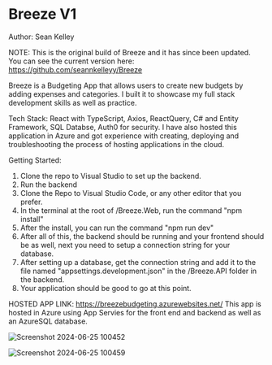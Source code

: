 # Breeze V1
Author: Sean Kelley

NOTE: This is the original build of Breeze and it has since been updated. You can see the current version here: https://github.com/seannkelleyy/Breeze

Breeze is a Budgeting App that allows users to create new budgets by adding expenses and categories. I built it to showcase my full stack development skills as well as practice. 

Tech Stack:
React with TypeScript, Axios, ReactQuery, C# and Entity Framework, SQL Databse, Auth0 for security. I have also hosted this application in Azure and got experience with creating, deploying and troubleshooting the process of hosting applications in the cloud. 

Getting Started:
  1. Clone the repo to Visual Studio to set up the backend.
  2. Run the backend
  3. Clone the Repo to Visual Studio Code, or any other editor that you prefer.
  4. In the terminal at the root of /Breeze.Web, run the command "npm install"
  5. After the install, you can run the command "npm run dev"
  6. After all of this, the backend should be running and your frontend should be as well, next you need to setup a connection string for your database.
  7. After setting up a database, get the connection string and add it to the file named "appsettings.development.json" in the /Breeze.API folder in the backend.
  8. Your application should be good to go at this point.

HOSTED APP LINK: https://breezebudgeting.azurewebsites.net/
This app is hosted in Azure using App Servies for the front end and backend as well as an AzureSQL database. 

![Screenshot 2024-06-25 100452](https://github.com/seannkelleyy/Breeze/assets/94130791/948da453-1994-4077-8465-e2a1d1e877f2)

![Screenshot 2024-06-25 100459](https://github.com/seannkelleyy/Breeze/assets/94130791/1df22075-7534-4603-9085-800fe1d79706)

